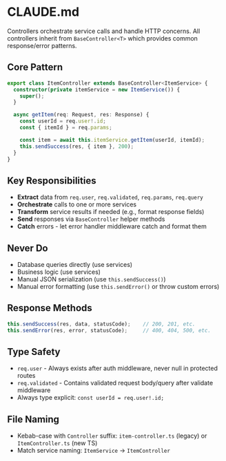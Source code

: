 # CLAUDE.md

Controllers orchestrate service calls and handle HTTP concerns. All controllers inherit from `BaseController<T>` which provides common response/error patterns.

## Core Pattern

```typescript
export class ItemController extends BaseController<ItemService> {
  constructor(private itemService = new ItemService()) {
    super();
  }

  async getItem(req: Request, res: Response) {
    const userId = req.user!.id;
    const { itemId } = req.params;

    const item = await this.itemService.getItem(userId, itemId);
    this.sendSuccess(res, { item }, 200);
  }
}
```

## Key Responsibilities

- **Extract** data from `req.user`, `req.validated`, `req.params`, `req.query`
- **Orchestrate** calls to one or more services
- **Transform** service results if needed (e.g., format response fields)
- **Send** responses via `BaseController` helper methods
- **Catch** errors - let error handler middleware catch and format them

## Never Do

- Database queries directly (use services)
- Business logic (use services)
- Manual JSON serialization (use `this.sendSuccess()`)
- Manual error formatting (use `this.sendError()` or throw custom errors)

## Response Methods

```typescript
this.sendSuccess(res, data, statusCode);    // 200, 201, etc.
this.sendError(res, error, statusCode);     // 400, 404, 500, etc.
```

## Type Safety

- `req.user` - Always exists after auth middleware, never null in protected routes
- `req.validated` - Contains validated request body/query after validate middleware
- Always type explicit: `const userId = req.user!.id;`

## File Naming

- Kebab-case with `Controller` suffix: `item-controller.ts` (legacy) or `ItemController.ts` (new TS)
- Match service naming: `ItemService` → `ItemController`

